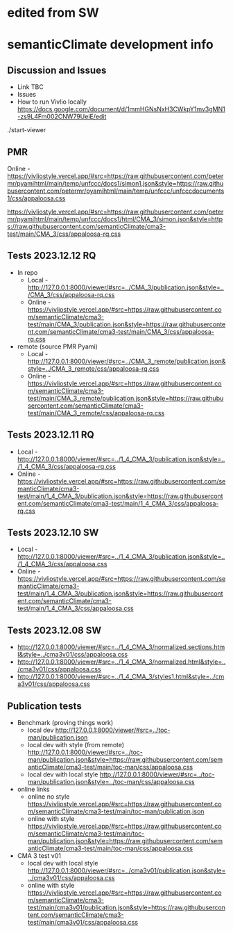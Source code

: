 # edited from SW

# semanticClimate development info

## Discussion and Issues

  - Link TBC
  - Issues
  - How to run Vivlio locally https://docs.google.com/document/d/1mmHGNsNxH3CWkpY1mv3gMN1-zs9L4Fm002CNW79UeiE/edit

./start-viewer

## PMR
Online - https://vivliostyle.vercel.app/#src=https://raw.githubusercontent.com/petermr/pyamihtml/main/temp/unfccc/docs1/simon1.json&style=https://raw.githubusercontent.com/petermr/pyamihtml/main/temp/unfccc/unfcccdocuments1/css/appaloosa.css

https://vivliostyle.vercel.app/#src=https://raw.githubusercontent.com/petermr/pyamihtml/main/temp/unfccc/docs1/html/CMA_3/simon.json&style=https://raw.githubusercontent.com/semanticClimate/cma3-test/main/CMA_3/css/appaloosa-rq.css


## Tests 2023.12.12 RQ

- In repo 
  - Local - http://127.0.0.1:8000/viewer/#src=../CMA_3/publication.json&style=../CMA_3/css/appaloosa-rq.css
  - Online - https://vivliostyle.vercel.app/#src=https://raw.githubusercontent.com/semanticClimate/cma3-test/main/CMA_3/publication.json&style=https://raw.githubusercontent.com/semanticClimate/cma3-test/main/CMA_3/css/appaloosa-rq.css
- remote (source PMR Pyami) 
  - Local - http://127.0.0.1:8000/viewer/#src=../CMA_3_remote/publication.json&style=../CMA_3_remote/css/appaloosa-rq.css
  - Online - https://vivliostyle.vercel.app/#src=https://raw.githubusercontent.com/semanticClimate/cma3-test/main/CMA_3_remote/publication.json&style=https://raw.githubusercontent.com/semanticClimate/cma3-test/main/CMA_3_remote/css/appaloosa-rq.css
## Tests 2023.12.11 RQ

- Local - http://127.0.0.1:8000/viewer/#src=../1_4_CMA_3/publication.json&style=../1_4_CMA_3/css/appaloosa-rq.css
- Online - https://vivliostyle.vercel.app/#src=https://raw.githubusercontent.com/semanticClimate/cma3-test/main/1_4_CMA_3/publication.json&style=https://raw.githubusercontent.com/semanticClimate/cma3-test/main/1_4_CMA_3/css/appaloosa-rq.css   


## Tests 2023.12.10 SW

  - Local - http://127.0.0.1:8000/viewer/#src=../1_4_CMA_3/publication.json&style=../1_4_CMA_3/css/appaloosa.css
  - Online - https://vivliostyle.vercel.app/#src=https://raw.githubusercontent.com/semanticClimate/cma3-test/main/1_4_CMA_3/publication.json&style=https://raw.githubusercontent.com/semanticClimate/cma3-test/main/1_4_CMA_3/css/appaloosa.css
  
## Tests 2023.12.08 SW

  - http://127.0.0.1:8000/viewer/#src=../1_4_CMA_3/normalized.sections.html&style=../cma3v01/css/appaloosa.css
  - http://127.0.0.1:8000/viewer/#src=../1_4_CMA_3/normalized.html&style=../cma3v01/css/appaloosa.css
  - http://127.0.0.1:8000/viewer/#src=../1_4_CMA_3/styles1.html&style=../cma3v01/css/appaloosa.css

## Publication tests

  - Benchmark (proving things work)
    - local dev http://127.0.0.1:8000/viewer/#src=../toc-man/publication.json 
    - local dev with style (from remote) http://127.0.0.1:8000/viewer/#src=../toc-man/publication.json&style=https://raw.githubusercontent.com/semanticClimate/cma3-test/main/toc-man/css/appaloosa.css
    - local dev with local style http://127.0.0.1:8000/viewer/#src=../toc-man/publication.json&style=../toc-man/css/appaloosa.css
  - online links 
    - online no style https://vivliostyle.vercel.app/#src=https://raw.githubusercontent.com/semanticClimate/cma3-test/main/toc-man/publication.json
    - online with style https://vivliostyle.vercel.app/#src=https://raw.githubusercontent.com/semanticClimate/cma3-test/main/toc-man/publication.json&style=https://raw.githubusercontent.com/semanticClimate/cma3-test/main/toc-man/css/appaloosa.css  
  - CMA 3 test v01
    - local dev with local style http://127.0.0.1:8000/viewer/#src=../cma3v01/publication.json&style=../cma3v01/css/appaloosa.css
    - online with style https://vivliostyle.vercel.app/#src=https://raw.githubusercontent.com/semanticClimate/cma3-test/main/cma3v01/publication.json&style=https://raw.githubusercontent.com/semanticClimate/cma3-test/main/cma3v01/css/appaloosa.css 
